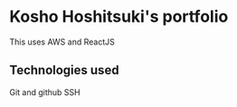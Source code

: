 # Kosho Hoshitsuki's portfolio

This uses AWS and ReactJS

## Technologies used

Git and github
SSH
